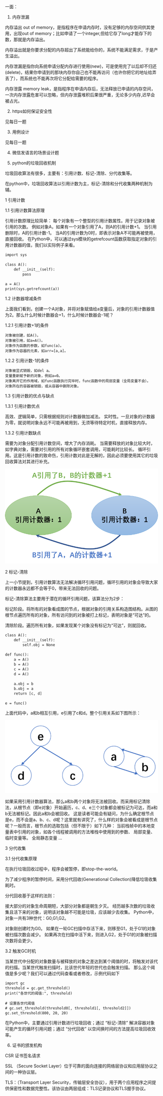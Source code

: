 一面：
1. 内存泄漏

内存溢出 out of memory，是指程序在申请内存时，没有足够的内存空间供其使用，出现out of memory；比如申请了一个integer,但给它存了long才能存下的数，那就是内存溢出。

内存溢出就是你要求分配的内存超出了系统能给你的，系统不能满足需求，于是产生溢出。

内存泄漏是指你向系统申请分配内存进行使用(new)，可是使用完了以后却不归还(delete)，结果你申请到的那块内存你自己也不能再访问（也许你把它的地址给弄丢了），而系统也不能再次将它分配给需要的程序。

内存泄露 memory leak，是指程序在申请内存后，无法释放已申请的内存空间，一次内存泄露危害可以忽略，但内存泄露堆积后果很严重，无论多少内存,迟早会被占光。

2. https如何保证安全性

见每日一题

3. 用例设计

见每日一题

4. 微信发语言的场景设计题


5. python的垃圾回收机制

垃圾回收算法有很多，主要有：引用计数、标记-清除、分代收集等。

在python中，垃圾回收算法以引用计数为主，标记-清除和分代收集两种机制为辅。

1 引用计数

1.1 引用计数算法原理

引用计数原理比较简单：
每个对象有一个整型的引用计数属性。用于记录对象被引用的次数。
例如对象A，如果有一个对象引用了A，则A的引用计数+1。
当引用删除时，A的引用计数-1。
当A的引用计数为0时，即表示对象A不可能再被使用，直接回收。
在Python中，可以通过sys模块的getrefcount函数获取指定对象的引用计数器的值，我们以实际例子来看。

```
import sys

class A():
    def __init__(self):
        pass
        
a = A()
print(sys.getrefcount(a))
```

1.2 计数器增减条件

上面我们看到，创建一个A对象，并将对象赋值给a变量后，对象的引用计数器值为2。那么什么时候计数器会+1，什么时候计数器会-1呢？

1.2.1 引用计数+1的条件

    对象被创建，如A()。
    对象被引用，如a=A()。
    对象作为函数的参数，如func(a)。
    对象作为容器的元素，如arr=[a,a]。

1.2.2 引用计数-1的条件

    对象被显式销毁，如del a。
    变量重新赋予新的对象，例如a=0。
    对象离开它的作用域，如func函数执行完毕时，func函数中的局部变量（全局变量不会）。
    对象所在的容器被销毁，或从容器中删除对象。

1.3 引用计数的优点与缺点

1.3.1 引用计数优点

高效、逻辑简单，只需根据规则对计数器做加减法。
实时性。一旦对象的计数器为零，就说明对象永远不可能再被用到，无须等待特定时机，直接释放内存。

1.3.2 引用计数缺点

需要为对象分配引用计数空间，增大了内存消耗。
当需要释放的对象比较大时，如字典对象，需要对引用的所有对象循环嵌套调用，可能耗时比较长。
循环引用。这是引用计数的致命伤，引用计数对此是无解的，因此必须要使用其它的垃圾回收算法对其进行补充。

![](image.png)

2 标记-清除

上一小节提到，引用计数算法无法解决循环引用问题，循环引用的对象会导致大家的计数器永远都不会等于0，带来无法回收的问题。

标记-清除算法主要用于潜在的循环引用问题，该算法分为2步：

标记阶段。将所有的对象看成图的节点，根据对象的引用关系构造图结构。从图的根节点遍历所有的对象，所有访问到的对象被打上标记，表明对象是“可达”的。

清除阶段。遍历所有对象，如果发现某个对象没有标记为“可达”，则就回收。

```
class A():
    def __init__(self):
        self.obj = None
 
def func():
    a = A()
    b = A()
    c = A()
    d = A()

    a.obj = b
    b.obj = a
    return [c, d]

e = func()
```

上面代码中，a和b相互引用，e引用了c和d。整个引用关系如下图所示：

![](image-1.png)

如果采用引用计数器算法，那么a和b两个对象将无法被回收。而采用标记清除法，从根节点（即e对象）开始遍历，c、d、e三个对象都会被标记为可达，而a和b无法被标记。因此a和b会被回收。
这是读者可能会有疑问，为什么确定根节点是e，而不会是a、b、c、d呢？这里就有讲究了，什么样的对象会被看成是根节点呢？一般而言，根节点的选取包括（但不限于）如下几种：
当前栈帧中的本地变量表中引用的对象，如各个线程被调用的方法堆栈中使用到的参数、 局部变量、 临时变量等。
全局静态变量
…

3 分代收集

3.1 分代收集原理

在执行垃圾回收过程中，程序会被暂停，即stop-the-world。

为了减少程序的暂停时间，采用分代回收(Generational Collection)降低垃圾收集耗时。

分代回收基于这样的法则：

接大部分的对象生命周期短，大部分对象都是朝生夕灭。
经历越多次数的垃圾收集且活下来的对象，说明该对象越不可能是垃圾，应该越少去收集。
Python中，对象一共有3种世代：G0,G1,G2。

对象刚创建时为G0。
如果在一轮GC扫描中存活下来，则移至G1，处于G1的对象被扫描次数会减少。
如果再次在扫描中活下来，则进入G2，处于G1的对象被扫描次数将会更少。

3.2 触发GC时机

当某世代中分配的对象数量与被释放的对象之差达到某个阈值的时，将触发对该代的扫描。当某世代触发扫描时，比该世代年轻的世代也会触发扫描。
那么这个阈值是多少呢？我们可以通过代码查看或者修改，示例代码如下

```
import gc
threshold = gc.get_threshold()
print("各世代的阈值:", threshold)

# 设置各世代阈值
# gc.set_threshold(threshold0[, threshold1[, threshold2]])
gc.set_threshold(800, 20, 20)
```

在Python中，主要通过引用计数进行垃圾回收；通过 “标记-清除” 解决容器对象可能产生的循环引用问题；通过 “分代回收” 以空间换时间的方法提高垃圾回收效率。

6. 证书的颁发机构

CSR 证书签名请求

SSL （Secure Socket Layer）位于可靠的面向连接的网络层协议和应用层协议之间的一种协议层。

TLS：（Transport Layer Security，传输层安全协议），用于两个应用程序之间提供保密性和数据完整性。该协议由两层组成：TLS记录协议和TLS握手协议。







    